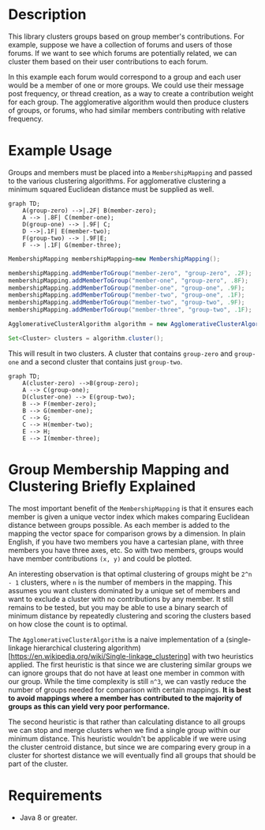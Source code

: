 # Description

This library clusters groups based on group member's contributions. For example, suppose we have a collection of forums
and users of those forums. If we want to see which forums are potentially related, we can cluster them based on their
user contributions to each forum.

In this example each forum would correspond to a group and each user would be a member of one or more groups. We could
use their message post frequency, or thread creation, as a way to create a contribution weight for each group. The
agglomerative algorithm would then produce clusters of groups, or forums, who had similar members contributing with
relative frequency.

# Example Usage

Groups and members must be placed into a `MembershipMapping` and passed to the various clustering algorithms. For
agglomerative clustering a minimum squared Euclidean distance must be supplied as well.

```mermaid
graph TD;
    A(group-zero) -->|.2F| B(member-zero);
    A --> |.8F| C(member-one);
    D(group-one) --> |.9F| C;
    D -->|.1F| E(member-two);
    F(group-two) --> |.9F|E;
    F --> |.1F| G(member-three);
```

```java
MembershipMapping membershipMapping=new MembershipMapping();

membershipMapping.addMemberToGroup("member-zero", "group-zero", .2F);
membershipMapping.addMemberToGroup("member-one", "group-zero", .8F);
membershipMapping.addMemberToGroup("member-one", "group-one", .9F);
membershipMapping.addMemberToGroup("member-two", "group-one", .1F);
membershipMapping.addMemberToGroup("member-two", "group-two", .9F);
membershipMapping.addMemberToGroup("member-three", "group-two", .1F);

AgglomerativeClusterAlgorithm algorithm = new AgglomerativeClusterAlgorithm(membershipMapping, 0.6F);

Set<Cluster> clusters = algorithm.cluster();
```

This will result in two clusters. A cluster that contains `group-zero` and `group-one` and a second cluster that
contains just `group-two`.

```mermaid
graph TD;
    A(cluster-zero) -->B(group-zero);
    A --> C(group-one);
    D(cluster-one) --> E(group-two);
    B --> F(member-zero);
    B --> G(member-one);
    C --> G;
    C --> H(member-two);
    E --> H;
    E --> I(member-three);
```

# Group Membership Mapping and Clustering Briefly Explained

The most important benefit of the `MembershipMapping` is that it ensures each member is given a unique
vector index which makes comparing Euclidean distance between groups possible. As each member is added to the
mapping the vector space for comparison grows by a dimension. In plain English, if you have two members you have a
cartesian plane, with three members you have three axes, etc. So with two members, groups would have member
contributions `(x, y)` and could be plotted.

An interesting observation is that optimal clustering of groups might be `2^n - 1` clusters, where `n` is the
number of members in the mapping. This assumes you want clusters dominated by a unique set of members and want to
exclude a cluster with no contributions by any member. It still remains to be tested, but you may be able to use a
binary search of minimum distance by repeatedly clustering and scoring the clusters based on how close the count is to
optimal.

The `AgglomerativeClusterAlgorithm` is a naive implementation of a (single-linkage hierarchical clustering
algorithm)[https://en.wikipedia.org/wiki/Single-linkage_clustering] with two heuristics applied. The first heuristic is
that since we are clustering similar groups we can ignore groups that do not have at least one member in common with our
group. While the time complexity is still `n^3`, we can vastly reduce the number of groups needed for comparison with
certain mappings. **It is best to avoid mappings where a member has contributed to the majority of groups as this can
yield very poor performance.**

The second heuristic is that rather than calculating distance to all groups we can stop and merge clusters when we find
a single group within our minimum distance. This heuristic wouldn't be applicable if we were using the cluster centroid
distance, but since we are comparing every group in a cluster for shortest distance we will eventually find all groups
that should be part of the cluster.

# Requirements

- Java 8 or greater.
